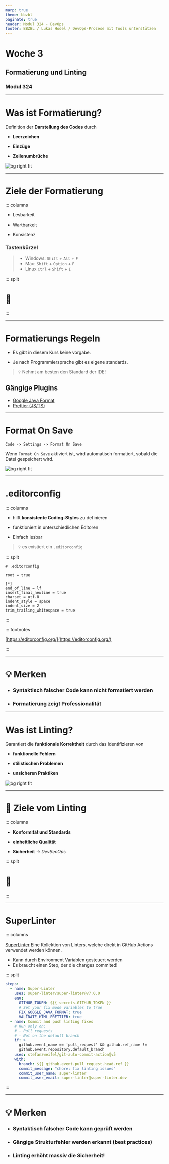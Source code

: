 ```yaml
---
marp: true
theme: bbzbl
paginate: true
header: Modul 324 - DevOps
footer: BBZBL / Lukas Hodel / DevOps-Prozese mit Tools unterstützen
---
```


<!-- _class: big center -->

# Woche 3

## Formatierung und Linting

### Modul 324

---

# Was ist Formatierung?

Definition der **Darstellung des Codes** durch

- **Leerzeichen**

- **Einzüge**
- **Zeilenumbrüche**

![bg right fit](./images/formating-html.gif)

---

# Ziele der Formatierung

::: columns

- Lesbarkeit

- Wartbarkeit
- Konsistenz

### Tastenkürzel

> - Windows: `Shift` + `Alt` + `F`
> - Mac: `Shift` + `Option` + `F`
> - Linux `Ctrl` + `Shift` + `I`

::: split

# <!--fit --> 💅

:::

---

# Formatierungs Regeln

- Es gibt in diesem Kurs keine vorgabe.

- Je nach Programmiersprache gibt es eigene standards.

> :bulb: Nehmt am besten den Standard der IDE!

## Gängige Plugins

- [Google Java Format](https://marketplace.visualstudio.com/items?itemName=wx-chevalier.google-java-format)
- [Prettier (JS/TS)](https://marketplace.visualstudio.com/items?itemName=esbenp.prettier-vscode)

---

# Format On Save

`Code -> Settings -> Format On Save`

Wenn `Format On Save` aktiviert ist, wird automatisch formatiert, sobald die
Datei gespeichert wird.

![bg right fit](images/vscode-settings-format-on-save.jpg)

---

# .editorconfig

::: columns

- hilft **konsistente Coding-Styles** zu definieren

- funktioniert in unterschiedlichen Editoren
- Einfach lesbar

> :bulb: es existiert ein `.editorconfig`

::: split

```editorconfig
# .editorconfig

root = true

[*]
end_of_line = lf
insert_final_newline = true
charset = utf-8
indent_style = space
indent_size = 2
trim_trailing_whitespace = true
```

:::

::: footnotes

[https://editorconfig.org/](https://editorconfig.org/)

:::

---

<!-- _class: big -->

# :bulb: Merken

- ### Syntaktisch falscher Code kann nicht formatiert werden
- ### Formatierung zeigt Professionalität

---

# Was ist Linting?

Garantiert die **funktionale Korrektheit** durch das Identifizieren von

- **funktionelle Fehlern**

- **stilistischen Problemen**
- **unsicheren Praktiken**

![bg right fit](./images/linting-htmlhint.jpg)

---

# :dart: Ziele vom Linting

::: columns

- **Konformität und Standards**

- **einheitliche Qualität**
- **Sicherheit** -> _DevSecOps_

::: split

# <!-- fit --> 👮

:::

---

# SuperLinter

::: columns

[SuperLinter](https://github.com/marketplace/actions/super-linter) Eine
Kollektion von Linters, welche direkt in GitHub Actions verwendet werden können.

- Kann durch Environment Variablen gesteuert werden
- Es braucht einen Step, der die changes commited!

::: split

```yaml
steps:
  - name: Super-Linter
    uses: super-linter/super-linter@v7.0.0
    env:
      GITHUB_TOKEN: ${{ secrets.GITHUB_TOKEN }}
      # Set your fix mode variables to true
      FIX_GOOGLE_JAVA_FORMAT: true
      VALIDATE_HTML_PRETTIER: true
  - name: Commit and push linting fixes
    # Run only on:
    # - Pull requests
    # - Not on the default branch
    if: >
      github.event_name == 'pull_request' && github.ref_name !=
      github.event.repository.default_branch
    uses: stefanzweifel/git-auto-commit-action@v5
    with:
      branch: ${{ github.event.pull_request.head.ref }}
      commit_message: "chore: fix linting issues"
      commit_user_name: super-linter
      commit_user_email: super-linter@super-linter.dev
```

:::

---

<!-- _class: big -->

# :bulb: Merken

- ### Syntaktisch falscher Code kann geprüft werden
- ### Gängige Strukturfehler werden erkannt (best practices)
- ### Linting erhöht massiv die Sicherheit!
